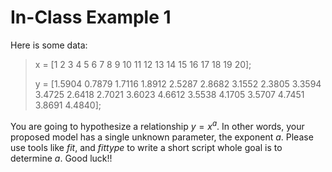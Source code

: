 # In-Class Example 1

Here is some data:

> x = [1 2 3 4 5 6 7 8 9 10 11 12 13 14 15 16 17 18 19 20];
>
> y = [1.5904    0.7879    1.7116    1.8912    2.5287    2.8682    3.1552    2.3805 3.3594    3.4725    2.6418    2.7021    3.6023    4.6612    3.5538    4.1705 3.5707    4.7451    3.8691    4.4840];

You are going to hypothesize a relationship $y = x ^ {a}$. In other words, your proposed model has a single unknown parameter, the exponent $a$. Please use tools like *fit*, and *fittype* to write a short script whole goal is to determine $a$. Good luck!!








